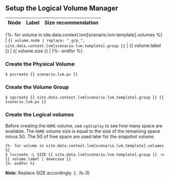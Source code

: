 ## Setup the Logical Volume Manager

| Node | Label | Size recommendation |
| :--- | :---- | :------------------ |
{%- for volume in site.data.context.lvm[scenario.lvm.template].volumes %}
| `{{ volume.node | replace: "_grp_", site.data.context.lvm[scenario.lvm.template].group }}` | {{ volume.label }}  | {{ volume.size }} |
{%- endfor %}

### Create the Physical Volume
```
$ pvcreate {{ scenario.lvm.pv }}
```

### Create the Volume Group
```
$ vgcreate {{ site.data.context.lvm[scenario.lvm.template].group }} {{ scenario.lvm.pv }}
```

### Create the Logical volumes

Before creating the `HOME` volume, use `vgdisplay` to see how many space are available. The `HOME` volume size is equal to the size of the remaining space minus 5G. The 5G of free space are used later for the snapshot volume.

```
{%- for volume in site.data.context.lvm[scenario.lvm.template].volumes %}
$ lvcreate -L SIZE {{ site.data.lvm[scenario.lvm.template].group }} -n {{ volume.label | downcase }}
{%- endfor %}
```

**Note**: Replace SIZE accordingly.
{: .fs-3}
